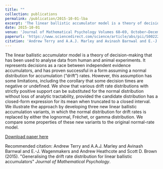 ```yaml
---
title: ""
collection: publications
permalink: /publication/2015-10-01-lba
excerpt: 'The linear ballistic accumulator model is a theory of decision-making that has been used to analyse data from human and animal experiments.'
date: 2015-10-01
venue: 'Journal of Mathematical Psychology Volumes 68–69, October–December 2015, Pages 49-58'
paperurl: 'https://www.sciencedirect.com/science/article/abs/pii/S0022249615000577'
citation: 'Andrew Terry and A.A.J. Marley and Avinash Barnwal and E.-J. Wagenmakers and Andrew Heathcote and Scott D. Brown (2015). &quot;Generalising the drift rate distribution for linear ballistic accumulators.&quot; <i>Journal of Mathematical Psychology </i>.'
---
```

The linear ballistic accumulator model is a theory of decision-making that has been used to analyse data from human and animal experiments. It represents decisions as a race between independent evidence accumulators, and has proven successful in a form assuming a normal distribution for accumulation (“drift”) rates. However, this assumption has some limitations, including the corollary that some decision times are negative or undefined. We show that various drift rate distributions with strictly positive support can be substituted for the normal distribution without loss of analytic tractability, provided the candidate distribution has a closed-form expression for its mean when truncated to a closed interval. We illustrate the approach by developing three new linear ballistic accumulation variants, in which the normal distribution for drift rates is replaced by either the lognormal, Fréchet, or gamma distribution. We compare some properties of these new variants to the original normal-rate model.

[Download paper here](https://www.sciencedirect.com/science/article/abs/pii/S0022249615000577)

Recommended citation: Andrew Terry and A.A.J. Marley and Avinash Barnwal and E.-J. Wagenmakers and Andrew Heathcote and Scott D. Brown (2015). "Generalising the drift rate distribution for linear ballistic accumulators" <i>Journal of Mathematical Psychology</i>.
